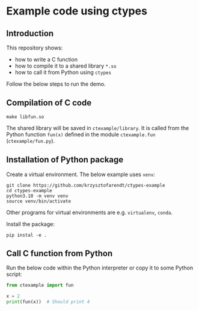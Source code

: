 # Example code using ctypes

## Introduction

This repository shows:
- how to write a C function
- how to compile it to a shared library `*.so`
- how to call it from Python using `ctypes`

Follow the below steps to run the demo.

## Compilation of C code
```
make libfun.so
```
The shared library will be saved in `ctexample/library`.
It is called from the Python function `fun(x)`
defined in the module `ctexample.fun` (`ctexample/fun.py`).

## Installation of Python package

Create a virtual environment. The below example uses `venv`:
```
git clone https://github.com/krzysztofarendt/ctypes-example
cd ctypes-example
python3.10 -m venv venv
source venv/bin/activate
```
Other programs for virtual environments are e.g. `virtualenv`, `conda`.

Install the package:
```
pip instal -e .
```

## Call C function from Python

Run the below code within the Python interpreter
or copy it to some Python script:
```python
from ctexample import fun

x = 2
print(fun(x))  # Should print 4
```
